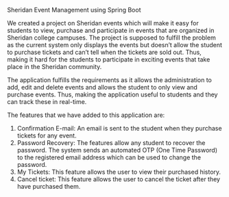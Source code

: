 Sheridan Event Management using Spring Boot

We created a project on Sheridan events which will make it easy for students to view, purchase and participate in events that are organized in Sheridan college campuses. The project is supposed to fulfill the problem as the current system only displays the events but doesn’t allow the student to purchase tickets and can’t tell when the tickets are sold out. Thus, making it hard for the students to participate in exciting events that take place in the Sheridan community. 

The application fulfills the requirements as it allows the administration to add, edit and delete events and allows the student to only view and purchase events. Thus, making the application useful to students and they can track these in real-time.

The features that we have added to this application are:
1.	Confirmation E-mail: An email is sent to the student when they purchase tickets for any event.
2.	Password Recovery: The features allow any student to recover the password. The system sends an automated OTP (One Time Password) to the registered email address which can be used to change the password.
3.	My Tickets: This feature allows the user to view their purchased history.
4.	Cancel ticket: This feature allows the user to cancel the ticket after they have purchased them. 
